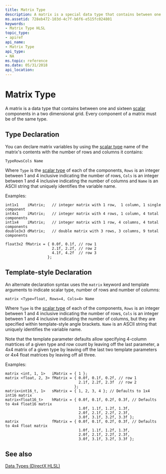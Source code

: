 ```yaml
---
title: Matrix Type
description: A matrix is a special data type that contains between one and sixteen components. Every component of a matrix must be of the same type.
ms.assetid: 728eb472-103d-4c7f-b6f6-e515fc024801
keywords:
- Matrix Type HLSL
topic_type:
- apiref
api_name:
- Matrix Type
api_type:
- NA
ms.topic: reference
ms.date: 05/31/2018
api_location: 
---
```


# Matrix Type

A matrix is a data type that contains between one and sixteen [scalar](dx-graphics-hlsl-scalar.md) components in a two dimensional grid. Every component of a matrix must be of the same type.

## Type Declaration

You can declare matrix variables by using the [scalar type](dx-graphics-hlsl-scalar.md) name of the matrix's contents with the number of rows and columns it contains:

```syntax
TypeRowsCols Name
```

Where `Type` is the [scalar type](dx-graphics-hlsl-scalar.md) of each of the components, `Rows` is an integer between 1 and 4 inclusive indicating the number of rows, `Cols` is an integer between 1 and 4 inclusive indicating the number of columns and `Name` is an ASCII string that uniquely identifies the variable name.

Examples:

```hlsl
int1x1    iMatrix;   // integer matrix with 1 row,  1 column, 1 single component
int4x1    iMatrix;   // integer matrix with 4 rows, 1 column, 4 total components
int1x4    iMatrix;   // integer matrix with 1 row, 4 columns, 4 total components
double3x3 dMatrix;   // double matrix with 3 rows, 3 columns, 9 total components

float3x2 fMatrix = { 0.0f, 0.1f, // row 1
                     2.1f, 2.2f, // row 2
                     4.1f, 4.2f  // row 3
                   };   
```

## Template-style Declaration

An alternate declaration syntax uses the `matrix` keyword and template arguments to indicate scalar type, number of rows and number of columns:

```syntax
matrix <Type=float, Rows=4, Cols=4> Name
```

Where `Type` is the [scalar type](dx-graphics-hlsl-scalar.md) of each of the components, `Rows` is an integer between 1 and 4 inclusive indicating the number of rows, `Cols` is an integer between 1 and 4 inclusive indicating the number of columns, but they are specified within template-style angle brackets. `Name` is an ASCII string that uniquely identifies the variable name.

Note that the template parameter defaults allow specifying 4-column matrtices of a given type and row count by leaving off the last parameter, a 4x4 matrix of a given type by leaving off the last two template parameters or 4x4 float matrices by leaving off all three.

Examples:

```hlsl
matrix <int, 1, 1>   iMatrix = { 1 }; 
matrix <float, 2, 3> fMatrix = { 0.0f, 0.1f, 0.2f, // row 1
                                 2.1f, 2.2f, 2.3f  // row 2
                               };
matrix<int16_t, 1>   sMatrix = { 1, 2, 3, 4 }; // Defaults to 1x4 int16 matrix
matrix<float16_t>    hMatrix = { 0.0f, 0.1f, 0.2f, 0.3f, // Defaults to 4x4 float16 matrix
                                 1.0f, 1.1f, 1.2f, 1.3f,
                                 2.0f, 2.1f, 2.2f, 2.3f,
                                 3.0f, 3.1f, 3.2f, 3.3f }; 
matrix               fMatrix = { 0.0f, 0.1f, 0.2f, 0.3f, // Defaults to 4x4 float matrix
                                 1.0f, 1.1f, 1.2f, 1.3f,
                                 2.0f, 2.1f, 2.2f, 2.3f,
                                 3.0f, 3.1f, 3.2f, 3.3f }; 
```

## See also

[Data Types (DirectX HLSL)](dx-graphics-hlsl-data-types.md)
